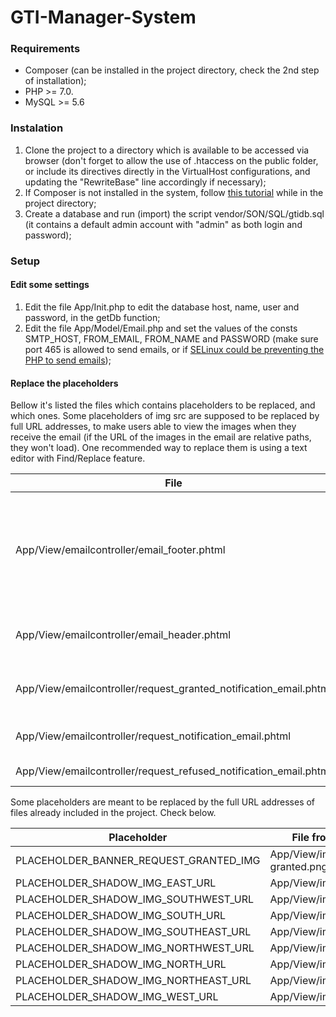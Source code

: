 # GTI-Manager-System

### Requirements

* Composer (can be installed in the project directory, check the 2nd step of installation);
* PHP >= 7.0.
* MySQL >= 5.6

### Instalation

1. Clone the project to a directory which is available to be accessed via browser (don't forget to allow the use of .htaccess on the public folder, or include its directives directly in the VirtualHost configurations, and updating the "RewriteBase" line accordingly if necessary);
2. If Composer is not installed in the system, follow [this tutorial](https://getcomposer.org/download/) while in the project directory;
3. Create a database and run (import) the script vendor/SON/SQL/gtidb.sql (it contains a default admin account with "admin" as both login and password);

### Setup

#### Edit some settings

1. Edit the file App/Init.php to edit the database host, name, user and password, in the getDb function;
2. Edit the file App/Model/Email.php and set the values of the consts SMTP_HOST, FROM_EMAIL, FROM_NAME and PASSWORD (make sure port 465 is allowed to send emails, or if [SELinux could be preventing the PHP to send emails](https://github.com/PHPMailer/PHPMailer/wiki/Troubleshooting#selinux-blocking));

#### Replace the placeholders

Bellow it's listed the files which contains placeholders to be replaced, and which ones. Some placeholders of img src are supposed to be replaced by full URL addresses, to make users able to view the images when they receive the email (if the URL of the images in the email are relative paths, they won't load).
One recommended way to replace them is using a text editor with Find/Replace feature.

| File | Placeholders |
| ---  |     ---      |
| App/View/emailcontroller/email_footer.phtml | PLACEHOLDER_ENTITY_NAME; PLACEHOLDER_SHADOW_IMG_EAST_URL; PLACEHOLDER_SHADOW_IMG_SOUTHWEST_URL; PLACEHOLDER_SHADOW_IMG_SOUTH_URL; PLACEHOLDER_SHADOW_IMG_SOUTHEAST_URL; PLACEHOLDER_TELEPHONE_NUMBER; PLACEHOLDER_TELEPHONE_EXTENSION; PLACEHOLDER_EMAIL; PLACEHOLDER_URL; PLACEHOLDER_LOGO_ALT; PLACEHOLDER_LOGO |
| App/View/emailcontroller/email_header.phtml | PLACEHOLDER_SHADOW_IMG_NORTHWEST_URL; PLACEHOLDER_SHADOW_IMG_NORTH_URL; PLACEHOLDER_SHADOW_IMG_NORTHEAST_URL; PLACEHOLDER_SHADOW_IMG_WEST_URL |
| App/View/emailcontroller/request_granted_notification_email.phtml | PLACEHOLDER_ENTITY_LOGO; PLACEHOLDER_ENTITY_LOGO_ALT; PLACEHOLDER_BANNER_REQUEST_GRANTED_IMG; PLACEHOLDER_PLATFORM_URL |
| App/View/emailcontroller/request_notification_email.phtml | PLACEHOLDER_ENTITY_LOGO; PLACEHOLDER_ENTITY_LOGO_ALT; PLACEHOLDER_PLATFORM_NAME |
| App/View/emailcontroller/request_refused_notification_email.phtml | PLACEHOLDER_ENTITY_LOGO; PLACEHOLDER_ENTITY_LOGO_ALT |

Some placeholders are meant to be replaced by the full URL addresses of files already included in the project. Check below.

| Placeholder | File from where the address come |
|     ---     |                ---               |
| PLACEHOLDER_BANNER_REQUEST_GRANTED_IMG | App/View/img/email/banner-account-granted.png |
| PLACEHOLDER_SHADOW_IMG_EAST_URL | App/View/img/email/shadow_east.png |
| PLACEHOLDER_SHADOW_IMG_SOUTHWEST_URL | App/View/img/email/shadow_southwest.png |
| PLACEHOLDER_SHADOW_IMG_SOUTH_URL | App/View/img/email/shadow_south.png |
| PLACEHOLDER_SHADOW_IMG_SOUTHEAST_URL | App/View/img/email/shadow_southeast.png |
| PLACEHOLDER_SHADOW_IMG_NORTHWEST_URL | App/View/img/email/shadow_northwest.png |
| PLACEHOLDER_SHADOW_IMG_NORTH_URL | App/View/img/email/shadow_north.png |
| PLACEHOLDER_SHADOW_IMG_NORTHEAST_URL | App/View/img/email/shadow_northeast.png |
| PLACEHOLDER_SHADOW_IMG_WEST_URL | App/View/img/email/shadow_west.png |
